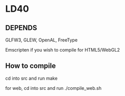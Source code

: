 # LD40

## DEPENDS
GLFW3, GLEW, OpenAL, FreeType

Emscripten if you wish to compile for HTML5/WebGL2

## How to compile
cd into src and run make

for web, cd into src and run ./compile_web.sh
